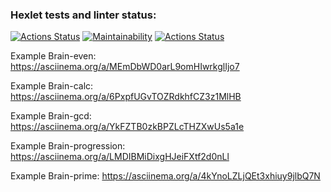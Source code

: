 ### Hexlet tests and linter status:
[![Actions Status](https://github.com/korzhishe/frontend-project-lvl1/workflows/hexlet-check/badge.svg)](https://github.com/korzhishe/frontend-project-lvl1/actions)
[![Maintainability](https://api.codeclimate.com/v1/badges/a79a3652d7e9398f59af/maintainability)](https://codeclimate.com/github/korzhishe/frontend-project-lvl1/maintainability)
[![Actions Status](https://github.com/korzhishe/frontend-project-lvl1/actions/workflows/lint-check.yml/badge.svg)](https://github.com/korzhishe/frontend-project-lvl1/actions/workflows/lint-check.yml/badge.svg)

Example Brain-even:   https://asciinema.org/a/MEmDbWD0arL9omHIwrkglIjo7

Example Brain-calc:  https://asciinema.org/a/6PxpfUGvTOZRdkhfCZ3z1MlHB

Example Brain-gcd: https://asciinema.org/a/YkFZTB0zkBPZLcTHZXwUs5a1e

Example Brain-progression: https://asciinema.org/a/LMDIBMiDixgHJeiFXtf2d0nLl

Example Brain-prime:   https://asciinema.org/a/4kYnoLZLjQEt3xhiuy9jlbQ7N